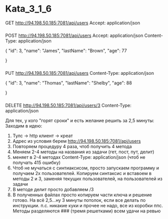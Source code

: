 # Kata_3_1_6


GET http://94.198.50.185:7081/api/users
Accept: application/json

###
POST http://94.198.50.185:7081/api/users
Accept: application/json
Content-Type: application/json

{
    "id": 3,
    "name": "James",
    "lastName": "Brown",
    "age": 77

}

###
PUT http://94.198.50.185:7081/api/users
Content-Type: application/json

{
"id": 3,
"name": "Thomas",
"lastName": "Shelby",
"age": 88

}

###
DELETE http://94.198.50.185:7081/api/users/3
Content-Type: application/json


Для тех, у кого "горят сроки" и есть желание решить за 2,5 минуты:
Заходим в идею:
1) Тулс -> http клиент -> креат
2) Адрес из условия берем http://94.198.50.185:7081/api/users
3) Повторяем процедуру 4 раза, чтоб получить 4 метода
4) Меняем 2-4 методы на названия из задачи (гет, пост, пут, делит)
5) меняет в 2-4 методах Content-Type: application/json  (чтоб не получать 415 ошибку)
6) Чтоб не мучаться с синтиаксисом, просто запускаем программу и получаем 2х пользователей. Копируем синтаксис и вставоем в методы 2 и 3, заменяя текущих пользователей, на пользователей из задачи
7) В методе делит просто добавляем /3
8) В полученных файлах просто копируем части ключа и решение готово.
На всё 2,5...ну 3 минуты потолок, если все делать по инструкции.
п.с. никакие куки и прочее не надо, все из коробки
ппс. Методы разделяются ### (тремя решетками)
всем удачи на ревью
